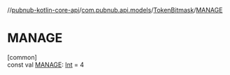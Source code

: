 //[pubnub-kotlin-core-api](../../../index.md)/[com.pubnub.api.models](../index.md)/[TokenBitmask](index.md)/[MANAGE](-m-a-n-a-g-e.md)

# MANAGE

[common]\
const val [MANAGE](-m-a-n-a-g-e.md): [Int](https://kotlinlang.org/api/latest/jvm/stdlib/kotlin/-int/index.html) = 4

